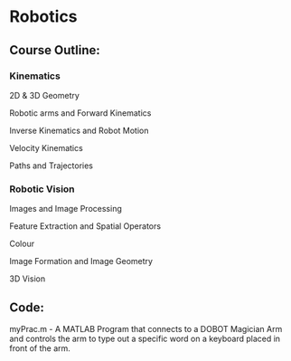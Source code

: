 # Robotics

## Course Outline:
### Kinematics
2D & 3D Geometry

Robotic arms and Forward Kinematics

Inverse Kinematics and Robot Motion

Velocity Kinematics

Paths and Trajectories

### Robotic Vision
Images and Image Processing

Feature Extraction and Spatial Operators

Colour

Image Formation and Image Geometry

3D Vision

## Code:

myPrac.m - A MATLAB Program that connects to a DOBOT Magician Arm and controls the arm to type out a specific word on a keyboard placed in front of the arm.
